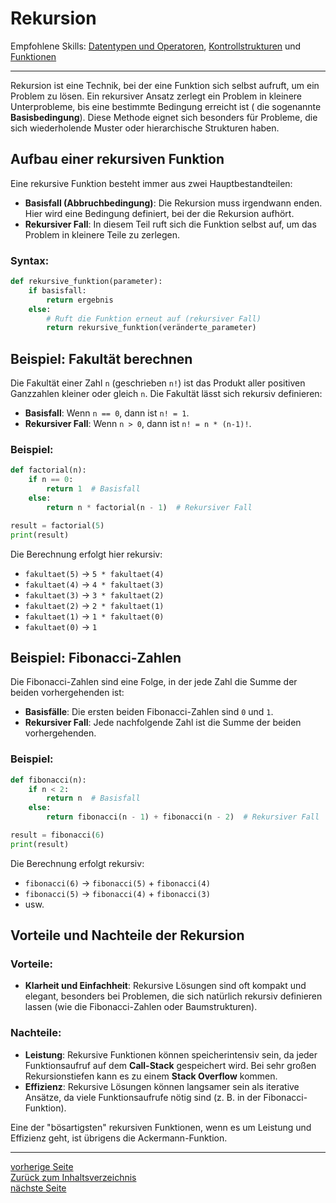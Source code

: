 # Rekursion

Empfohlene Skills: [Datentypen und Operatoren](01_datentypen_operationen.md), [Kontrollstrukturen](02_kontrollstrukturen.md)
und [Funktionen](09_funktionen.md)

---

Rekursion ist eine Technik, bei der eine Funktion sich selbst aufruft, um ein Problem zu lösen. 
Ein rekursiver Ansatz zerlegt ein Problem in kleinere Unterprobleme, bis eine bestimmte Bedingung erreicht ist (
die sogenannte **Basisbedingung**). Diese Methode eignet sich besonders für Probleme, die sich wiederholende Muster oder 
hierarchische Strukturen haben.


## Aufbau einer rekursiven Funktion

Eine rekursive Funktion besteht immer aus zwei Hauptbestandteilen:

- **Basisfall (Abbruchbedingung)**: Die Rekursion muss irgendwann enden. Hier wird eine Bedingung definiert, bei der die Rekursion aufhört.
- **Rekursiver Fall**: In diesem Teil ruft sich die Funktion selbst auf, um das Problem in kleinere Teile zu zerlegen.

### Syntax:

```python
def rekursive_funktion(parameter):
    if basisfall:
        return ergebnis
    else:
        # Ruft die Funktion erneut auf (rekursiver Fall)
        return rekursive_funktion(veränderte_parameter)
```


## Beispiel: Fakultät berechnen

Die Fakultät einer Zahl `n` (geschrieben `n!`) ist das Produkt aller positiven Ganzzahlen kleiner oder gleich `n`. Die Fakultät lässt sich rekursiv definieren:

- **Basisfall**: Wenn `n == 0`, dann ist `n! = 1`.
- **Rekursiver Fall**: Wenn `n > 0`, dann ist `n! = n * (n-1)!`.

### Beispiel:

```python
def factorial(n):
    if n == 0:
        return 1  # Basisfall
    else:
        return n * factorial(n - 1)  # Rekursiver Fall

result = factorial(5)
print(result)  
```

Die Berechnung erfolgt hier rekursiv:
- `fakultaet(5)` → `5 * fakultaet(4)`
- `fakultaet(4)` → `4 * fakultaet(3)`
- `fakultaet(3)` → `3 * fakultaet(2)`
- `fakultaet(2)` → `2 * fakultaet(1)`
- `fakultaet(1)` → `1 * fakultaet(0)`
- `fakultaet(0)` → `1`


## Beispiel: Fibonacci-Zahlen

Die Fibonacci-Zahlen sind eine Folge, in der jede Zahl die Summe der beiden vorhergehenden ist:
- **Basisfälle**: Die ersten beiden Fibonacci-Zahlen sind `0` und `1`.
- **Rekursiver Fall**: Jede nachfolgende Zahl ist die Summe der beiden vorhergehenden.

### Beispiel:

```python
def fibonacci(n):
    if n < 2:
        return n  # Basisfall
    else:
        return fibonacci(n - 1) + fibonacci(n - 2)  # Rekursiver Fall

result = fibonacci(6)
print(result)
```

Die Berechnung erfolgt rekursiv:
- `fibonacci(6)` → `fibonacci(5)` + `fibonacci(4)`
- `fibonacci(5)` → `fibonacci(4)` + `fibonacci(3)`
- usw.


## Vorteile und Nachteile der Rekursion

### Vorteile:

- **Klarheit und Einfachheit**: Rekursive Lösungen sind oft kompakt und elegant, besonders bei Problemen, die sich natürlich rekursiv definieren lassen (wie die Fibonacci-Zahlen oder Baumstrukturen).

### Nachteile:

- **Leistung**: Rekursive Funktionen können speicherintensiv sein, da jeder Funktionsaufruf auf dem **Call-Stack** gespeichert wird. Bei sehr großen Rekursionstiefen kann es zu einem **Stack Overflow** kommen.
- **Effizienz**: Rekursive Lösungen können langsamer sein als iterative Ansätze, da viele Funktionsaufrufe nötig sind (z. B. in der Fibonacci-Funktion).

Eine der "bösartigsten" rekursiven Funktionen, wenn es um Leistung und Effizienz geht, ist übrigens die Ackermann-Funktion.

---

[vorherige Seite](10_nuetzliche_funktionen.md)  
[Zurück zum Inhaltsverzeichnis](00_inhaltsverzeichnis.md)  
[nächste Seite](12_backtracking.md)